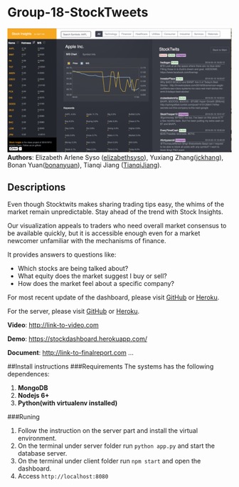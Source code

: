 # Group-18-StockTweets
![alt text](https://raw.githubusercontent.com/jckhang/stockTwits_client/master/public/screenshot.png "Screenshot")
**Authors**: Elizabeth Arlene Syso ([elizabethsyso](https://github.com/elizabethsyso)), Yuxiang Zhang([jckhang](https://github.com/jckhang)), Bonan Yuan([bonanyuan](https://github.com/bonanyuan)), Tianqi Jiang ([TianqiJiang](https://github.com/TianqiJiang)).

## Descriptions

Even though Stocktwits makes sharing trading tips easy, the whims of the market remain unpredictable. Stay ahead of the trend with Stock Insights.

Our visualization appeals to traders who need overall market consensus to be available quickly, but it is accessible enough even for a market newcomer unfamiliar with the mechanisms of finance.

It provides answers to questions like: 
- Which stocks are being talked about? 
- What equity does the market suggest I buy or sell?
- How does the market feel about a specific company?


For most recent update of the dashboard, please visit [GitHub](https://github.com/jckhang/stockTwits_client) or [Heroku](https://stockdashboard.herokuapp.com/).

For the server, please visit [GitHub](https://github.com/jckhang/stockTwits_server) or [Heroku](http://stocktwitsbackend.herokuapp.com/).

**Video**: http://link-to-video.com

**Demo**: https://stockdashboard.herokuapp.com/

**Document**: http://link-to-finalreport.com ...

##Install instructions
###Requirements
The systems has the following dependences:

1. **MongoDB**
2. **Nodejs 6+**
3. **Python(with virtualenv installed)**

###Runing
1. Follow the instruction on the server part and install the virtual environment.
2. On the terminal under server folder run `python app.py` and start the database server.
3. On the terminal under client folder run `npm start` and open the dashboard.
4. Access `http://localhost:8080`
